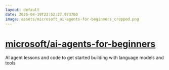 ```yaml
---
layout: default
date: 2025-04-19T22:52:27.973700
image: assets/microsoft_ai-agents-for-beginners_cropped.png
---
```


# [microsoft/ai-agents-for-beginners](https://github.com/microsoft/ai-agents-for-beginners)

AI agent lessons and code to get started building with language models and tools
